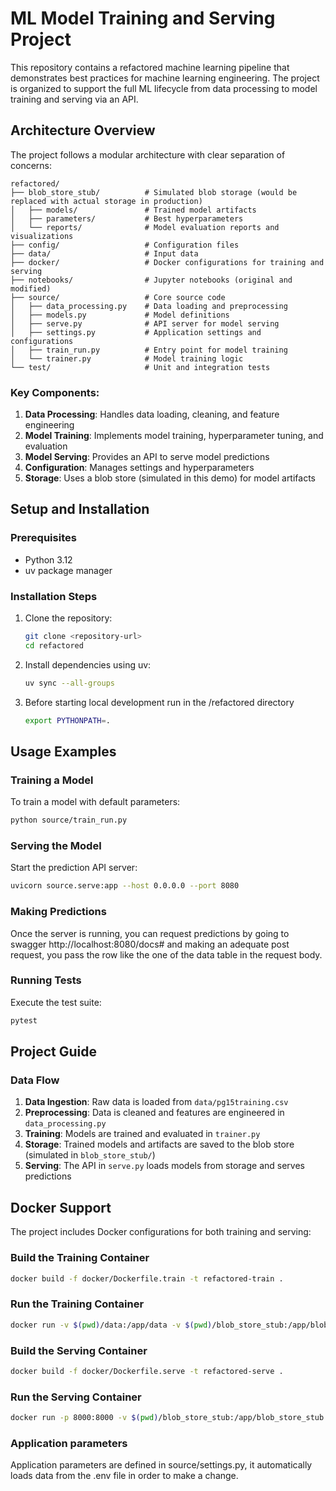 # ML Model Training and Serving Project

This repository contains a refactored machine learning pipeline that demonstrates best practices for machine learning engineering. The project is organized to support the full ML lifecycle from data processing to model training and serving via an API.

## Architecture Overview

The project follows a modular architecture with clear separation of concerns:

```
refactored/
├── blob_store_stub/          # Simulated blob storage (would be replaced with actual storage in production)
│   ├── models/               # Trained model artifacts
│   ├── parameters/           # Best hyperparameters
│   └── reports/              # Model evaluation reports and visualizations
├── config/                   # Configuration files
├── data/                     # Input data
├── docker/                   # Docker configurations for training and serving
├── notebooks/                # Jupyter notebooks (original and modified)
├── source/                   # Core source code
│   ├── data_processing.py    # Data loading and preprocessing
│   ├── models.py             # Model definitions
│   ├── serve.py              # API server for model serving
│   ├── settings.py           # Application settings and configurations
│   ├── train_run.py          # Entry point for model training
│   └── trainer.py            # Model training logic
└── test/                     # Unit and integration tests
```

### Key Components:

1. **Data Processing**: Handles data loading, cleaning, and feature engineering
2. **Model Training**: Implements model training, hyperparameter tuning, and evaluation
3. **Model Serving**: Provides an API to serve model predictions
4. **Configuration**: Manages settings and hyperparameters
5. **Storage**: Uses a blob store (simulated in this demo) for model artifacts

## Setup and Installation

### Prerequisites

- Python 3.12
-  uv package manager

### Installation Steps

1. Clone the repository:
   ```bash
   git clone <repository-url>
   cd refactored
   ```

2. Install dependencies using uv:
   ```bash
   uv sync --all-groups
   ```

3. Before starting local development run in the /refactored directory
   ```bash
   export PYTHONPATH=.
   ```


## Usage Examples

### Training a Model

To train a model with default parameters:

```bash
python source/train_run.py
```

### Serving the Model

Start the prediction API server:

```bash
uvicorn source.serve:app --host 0.0.0.0 --port 8080
```

### Making Predictions

Once the server is running, you can request predictions by going to swagger http://localhost:8080/docs# and making an adequate post request, you pass the row like the one of the data table in the request body.

### Running Tests

Execute the test suite:

```bash
pytest
```

## Project Guide

### Data Flow

1. **Data Ingestion**: Raw data is loaded from `data/pg15training.csv`
2. **Preprocessing**: Data is cleaned and features are engineered in `data_processing.py`
3. **Training**: Models are trained and evaluated in `trainer.py`
4. **Storage**: Trained models and artifacts are saved to the blob store (simulated in `blob_store_stub/`)
5. **Serving**: The API in `serve.py` loads models from storage and serves predictions

## Docker Support

The project includes Docker configurations for both training and serving:

### Build the Training Container

```bash
docker build -f docker/Dockerfile.train -t refactored-train .
```

### Run the Training Container

```bash
docker run -v $(pwd)/data:/app/data -v $(pwd)/blob_store_stub:/app/blob_store_stub refactored-train
```

### Build the Serving Container

```bash
docker build -f docker/Dockerfile.serve -t refactored-serve .
```

### Run the Serving Container

```bash
docker run -p 8000:8000 -v $(pwd)/blob_store_stub:/app/blob_store_stub refactored-serve
```

### Application parameters
Application parameters are defined in source/settings.py, it automatically loads data from the .env file in order to make a change.

